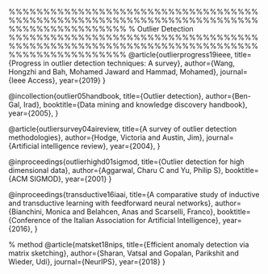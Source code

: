%%%%%%%%%%%%%%%%%%%%%%%%%%%%%%%%%%%%%%%%%%%%%%%%%%%%%%%%%%%%%%%%%%%%%%%%%%%%%%%%%%%%%%%%%
% Outlier Detection 
%%%%%%%%%%%%%%%%%%%%%%%%%%%%%%%%%%%%%%%%%%%%%%%%%%%%%%%%%%%%%%%%%%%%%%%%%%%%%%%%%%%%%%%%%
@article{outlierprogress19ieee,
  title={Progress in outlier detection techniques: A survey},
  author={Wang, Hongzhi and Bah, Mohamed Jaward and Hammad, Mohamed},
  journal={Ieee Access},
  year={2019}
}

@incollection{outlier05handbook,
  title={Outlier detection},
  author={Ben-Gal, Irad},
  booktitle={Data mining and knowledge discovery handbook},
  year={2005},
}

@article{outliersurvey04aireview,
  title={A survey of outlier detection methodologies},
  author={Hodge, Victoria and Austin, Jim},
  journal={Artificial intelligence review},
  year={2004},
}

@inproceedings{outlierhighd01sigmod,
  title={Outlier detection for high dimensional data},
  author={Aggarwal, Charu C and Yu, Philip S},
  booktitle={ACM SIGMOD},
  year={2001}
}

@inproceedings{transductive16iaai,
  title={A comparative study of inductive and transductive learning with feedforward neural networks},
  author={Bianchini, Monica and Belahcen, Anas and Scarselli, Franco},
  booktitle={Conference of the Italian Association for Artificial Intelligence},
  year={2016},
}

% method
@article{matsket18nips,
  title={Efficient anomaly detection via matrix sketching},
  author={Sharan, Vatsal and Gopalan, Parikshit and Wieder, Udi},
  journal={NeurIPS},
  year={2018}
}
